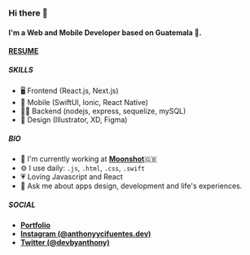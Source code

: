 ### Hi there 👋

#### I'm a Web and Mobile Developer based on Guatemala 🚀.
#### [**RESUME**](https://drive.google.com/file/d/1vMy1gvI7CwG2-eOwbF91oaBTyfn7Cs9T/view?usp=sharing)

##### SKILLS

- 🖥️ Frontend (React.js, Next.js)
- 📱 Mobile (SwiftUI, Ionic, React Native)
- 👨‍💻 Backend (nodejs, express, sequelize, mySQL)
- 🎨 Design (Illustrator, XD, Figma)

##### BIO

- 🏢 I'm currently working at [**Moonshot**](https://www.moonshot.partners/)🇬🇧
- ⚙️ I use daily: `.js`, `.html`, `.css`, `.swift`
- 💗 Loving Javascript and React
- 💬 Ask me about apps design, development and life's experiences. 



##### SOCIAL
- [**Portfolio**](https://www.anthonycifuentes.dev/)
- [**Instagram (@anthonyycifuentes.dev)**](https://www.instagram.com/anthonyycifuentes.dev/)
- [**Twitter (@devbyanthony)**](https://twitter.com/devbyanthony)
